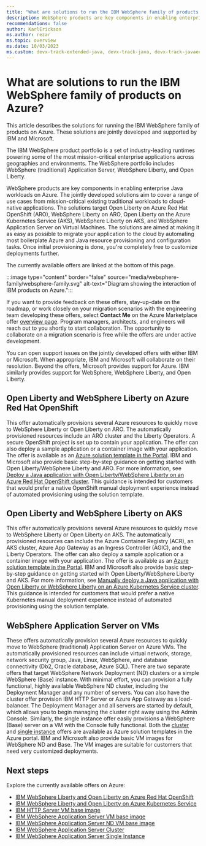 ```yaml
---
title: "What are solutions to run the IBM WebSphere family of products on Azure"
description: WebSphere products are key components in enabling enterprise Java workloads on Azure. IBM and Microsoft collaborate on a complete set of jointly developed and supported solutions for the product family.
recommendations: false
author: KarlErickson
ms.author: rezar
ms.topic: overview
ms.date: 10/03/2023
ms.custom: devx-track-extended-java, devx-track-java, devx-track-javaee, devx-track-javaee-websphere, template-overview
---
```


# What are solutions to run the IBM WebSphere family of products on Azure?

This article describes the solutions for running the IBM WebSphere family of products on Azure. These solutions are jointly developed and supported by IBM and Microsoft.

The IBM WebSphere product portfolio is a set of industry-leading runtimes powering some of the most mission-critical enterprise applications across geographies and environments. The WebSphere portfolio includes WebSphere (traditional) Application Server, WebSphere Liberty, and Open Liberty.

WebSphere products are key components in enabling enterprise Java workloads on Azure. The jointly developed solutions aim to cover a range of use cases from mission-critical existing traditional workloads to cloud-native applications. The solutions target Open Liberty on Azure Red Hat OpenShift (ARO), WebSphere Liberty on ARO, Open Liberty on the Azure Kubernetes Service (AKS), WebSphere Liberty on AKS, and WebSphere Application Server on Virtual Machines. The solutions are aimed at making it as easy as possible to migrate your application to the cloud by automating most boilerplate Azure and Java resource provisioning and configuration tasks. Once initial provisioning is done, you're completely free to customize deployments further.

The currently available offers are linked at the bottom of this page.

:::image type="content" border="false" source="media/websphere-family/websphere-family.svg" alt-text="Diagram showing the interaction of IBM products on Azure.":::

If you want to provide feedback on these offers, stay-up-date on the roadmap, or work closely on your migration scenarios with the engineering team developing these offers, select **Contact Me** on the Azure Marketplace offer [overview page](https://azuremarketplace.microsoft.com/marketplace/apps/ibm-usa-ny-armonk-hq-6275750-ibmcloud-aiops.2021-02-17_websphere_offerings_contact_me?tab=Overview). Program managers, architects, and engineers will reach out to you shortly to start collaboration. The opportunity to collaborate on a migration scenario is free while the offers are under active development.

You can open support issues on the jointly developed offers with either IBM or Microsoft. When appropriate, IBM and Microsoft will collaborate on their resolution. Beyond the offers, Microsoft provides support for Azure. IBM similarly provides support for WebSphere, WebSphere Liberty, and Open Liberty.

## Open Liberty and WebSphere Liberty on Azure Red Hat OpenShift

This offer automatically provisions several Azure resources to quickly move to WebSphere Liberty or Open Liberty on ARO. The automatically provisioned resources include an ARO cluster and the Liberty Operators. A secure OpenShift project is set up to contain your application. The offer can also deploy a sample application or a container image with your application. The offer is available as an [Azure solution template in the Portal](https://portal.azure.com/#create/ibm-usa-ny-armonk-hq-6275750-ibmcloud-aiops.20210823-liberty-aroliberty-aro). IBM and Microsoft also provide basic step-by-step guidance on getting started with Open Liberty/WebSphere Liberty and ARO. For more information, see [Deploy a Java application with Open Liberty/WebSphere Liberty on an Azure Red Hat OpenShift cluster](liberty-on-aro.md). This guidance is intended for customers that would prefer a native OpenShift manual deployment experience instead of automated provisioning using the solution template.

## Open Liberty and WebSphere Liberty on AKS

This offer automatically provisions several Azure resources to quickly move to WebSphere Liberty or Open Liberty on AKS. The automatically provisioned resources can include the Azure Container Registry (ACR), an AKS cluster, Azure App Gateway as an Ingress Controller (AGIC), and the Liberty Operators. The offer can also deploy a sample application or a container image with your application. The offer is available as an [Azure solution template in the Portal](https://portal.azure.com/#create/ibm-usa-ny-armonk-hq-6275750-ibmcloud-aiops.20210924-liberty-aksliberty-aks). IBM and Microsoft also provide basic step-by-step guidance on getting started with Open Liberty/WebSphere Liberty and AKS. For more information, see [Manually deploy a Java application with Open Liberty or WebSphere Liberty on an Azure Kubernetes Service cluster](howto-deploy-java-liberty-app-manual.md). This guidance is intended for customers that would prefer a native Kubernetes manual deployment experience instead of automated provisioning using the solution template.

## WebSphere Application Server on VMs

These offers automatically provision several Azure resources to quickly move to WebSphere (traditional) Application Server on Azure VMs. The automatically provisioned resources can include virtual network, storage, network security group, Java, Linux, WebSphere, and database connectivity (Db2, Oracle database, Azure SQL). There are two separate offers that target WebSphere Network Deployment (ND) clusters or a simple WebSphere (Base) instance. With minimal effort, you can provision a fully functional, highly available WebSphere ND cluster, including the Deployment Manager and any number of servers. You can also have the cluster offer provision IBM HTTP Server or Azure App Gateway as a load-balancer. The Deployment Manager and all servers are started by default, which allows you to begin managing the cluster right away using the Admin Console. Similarly, the single instance offer easily provisions a WebSphere (Base) server on a VM with the Console fully functional. Both the [cluster](https://portal.azure.com/#create/ibm-usa-ny-armonk-hq-6275750-ibmcloud-aiops.2021-04-08-twas-clustercluster) and [single instance](https://ms.portal.azure.com/#create/ibm-usa-ny-armonk-hq-6275750-ibmcloud-aiops.2022-01-07-twas-base-single-server2022-01-07-twas-base-single-server) offers are available as Azure solution templates in the Azure portal. IBM and Microsoft also provide basic VM images for WebSphere ND and Base. The VM images are suitable for customers that need very customized deployments.

## Next steps

Explore the currently available offers on Azure:

- [IBM WebSphere Liberty and Open Liberty on Azure Red Hat OpenShift ](https://portal.azure.com/#create/ibm-usa-ny-armonk-hq-6275750-ibmcloud-aiops.20210823-liberty-aroliberty-aro)
- [IBM WebSphere Liberty and Open Liberty on Azure Kubernetes Service](https://portal.azure.com/#create/ibm-usa-ny-armonk-hq-6275750-ibmcloud-aiops.20210924-liberty-aksliberty-aks)
- [IBM HTTP Server VM base image](https://ibm.biz/twas-ihs-portal)
- [IBM WebSphere Application Server VM base image](https://ibm.biz/twas-base-portal)
- [IBM WebSphere Application Server ND VM base image](https://ibm.biz/twas-nd-portal)
- [IBM WebSphere Application Server Cluster](https://portal.azure.com/#create/ibm-usa-ny-armonk-hq-6275750-ibmcloud-aiops.2021-04-08-twas-clustercluster)
- [IBM WebSphere Application Server Single Instance](https://ms.portal.azure.com/#create/ibm-usa-ny-armonk-hq-6275750-ibmcloud-aiops.2022-01-07-twas-base-single-server2022-01-07-twas-base-single-server)
